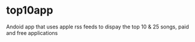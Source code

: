 # top10app
Andoid app that uses apple rss feeds to dispay the top 10 &amp; 25 songs, paid and free applications 
